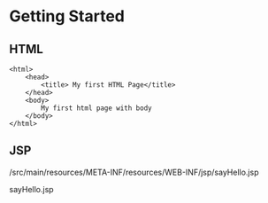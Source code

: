 # Getting Started


## HTML

```
<html>
	<head>
		<title> My first HTML Page</title>
	</head>
	<body>
		My first html page with body
	</body>
</html>
```

## JSP

/src/main/resources/META-INF/resources/WEB-INF/jsp/sayHello.jsp

sayHello.jsp



